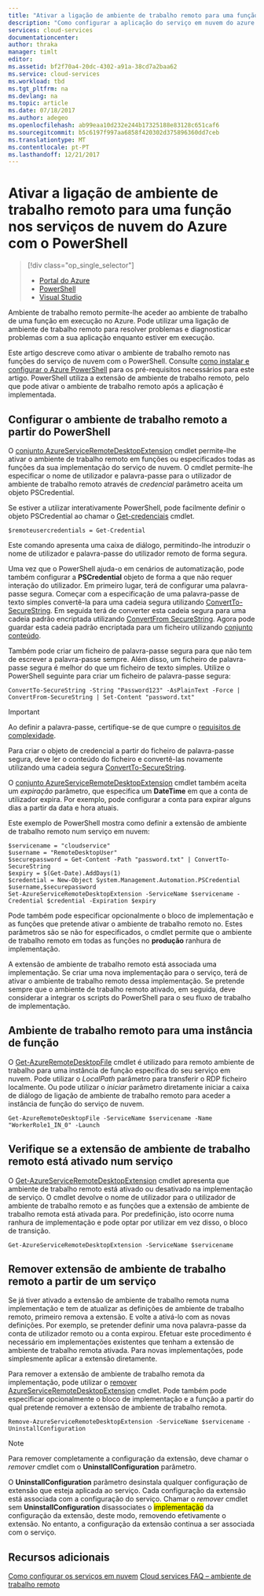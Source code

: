 ```yaml
---
title: "Ativar a ligação de ambiente de trabalho remoto para uma função nos serviços de nuvem do Azure com o PowerShell"
description: "Como configurar a aplicação do serviço em nuvem do azure através do PowerShell para permitir ligações de ambiente de trabalho remotas"
services: cloud-services
documentationcenter: 
author: thraka
manager: timlt
editor: 
ms.assetid: bf2f70a4-20dc-4302-a91a-38cd7a2baa62
ms.service: cloud-services
ms.workload: tbd
ms.tgt_pltfrm: na
ms.devlang: na
ms.topic: article
ms.date: 07/18/2017
ms.author: adegeo
ms.openlocfilehash: ab99eaa10d232e244b17325188e83128c651caf6
ms.sourcegitcommit: b5c6197f997aa6858f420302d375896360dd7ceb
ms.translationtype: MT
ms.contentlocale: pt-PT
ms.lasthandoff: 12/21/2017
---
```

# <a name="enable-remote-desktop-connection-for-a-role-in-azure-cloud-services-using-powershell"></a>Ativar a ligação de ambiente de trabalho remoto para uma função nos serviços de nuvem do Azure com o PowerShell
> [!div class="op_single_selector"]
> * [Portal do Azure](cloud-services-role-enable-remote-desktop-new-portal.md)
> * [PowerShell](cloud-services-role-enable-remote-desktop-powershell.md)
> * [Visual Studio](../vs-azure-tools-remote-desktop-roles.md)

Ambiente de trabalho remoto permite-lhe aceder ao ambiente de trabalho de uma função em execução no Azure. Pode utilizar uma ligação de ambiente de trabalho remoto para resolver problemas e diagnosticar problemas com a sua aplicação enquanto estiver em execução.

Este artigo descreve como ativar o ambiente de trabalho remoto nas funções do serviço de nuvem com o PowerShell. Consulte [como instalar e configurar o Azure PowerShell](/powershell/azure/overview) para os pré-requisitos necessários para este artigo. PowerShell utiliza a extensão de ambiente de trabalho remoto, pelo que pode ativar o ambiente de trabalho remoto após a aplicação é implementada.

## <a name="configure-remote-desktop-from-powershell"></a>Configurar o ambiente de trabalho remoto a partir do PowerShell
O [conjunto AzureServiceRemoteDesktopExtension](/powershell/module/azure/set-azureserviceremotedesktopextension?view=azuresmps-3.7.0) cmdlet permite-lhe ativar o ambiente de trabalho remoto em funções ou especificados todas as funções da sua implementação do serviço de nuvem. O cmdlet permite-lhe especificar o nome de utilizador e palavra-passe para o utilizador de ambiente de trabalho remoto através de *credencial* parâmetro aceita um objeto PSCredential.

Se estiver a utilizar interativamente PowerShell, pode facilmente definir o objeto PSCredential ao chamar o [Get-credenciais](https://technet.microsoft.com/library/hh849815.aspx) cmdlet.

```
$remoteusercredentials = Get-Credential
```

Este comando apresenta uma caixa de diálogo, permitindo-lhe introduzir o nome de utilizador e palavra-passe do utilizador remoto de forma segura.

Uma vez que o PowerShell ajuda-o em cenários de automatização, pode também configurar a **PSCredential** objeto de forma a que não requer interação do utilizador. Em primeiro lugar, terá de configurar uma palavra-passe segura. Começar com a especificação de uma palavra-passe de texto simples convertê-la para uma cadeia segura utilizando [ConvertTo-SecureString](https://technet.microsoft.com/library/hh849818.aspx). Em seguida terá de converter esta cadeia segura para uma cadeia padrão encriptada utilizando [ConvertFrom SecureString](https://technet.microsoft.com/library/hh849814.aspx). Agora pode guardar esta cadeia padrão encriptada para um ficheiro utilizando [conjunto conteúdo](https://technet.microsoft.com/library/ee176959.aspx).

Também pode criar um ficheiro de palavra-passe segura para que não tem de escrever a palavra-passe sempre. Além disso, um ficheiro de palavra-passe segura é melhor do que um ficheiro de texto simples. Utilize o PowerShell seguinte para criar um ficheiro de palavra-passe segura:

```
ConvertTo-SecureString -String "Password123" -AsPlainText -Force | ConvertFrom-SecureString | Set-Content "password.txt"
```

> [!IMPORTANT]
> Ao definir a palavra-passe, certifique-se de que cumpre o [requisitos de complexidade](https://technet.microsoft.com/library/cc786468.aspx).
>
>

Para criar o objeto de credencial a partir do ficheiro de palavra-passe segura, deve ler o conteúdo do ficheiro e convertê-las novamente utilizando uma cadeia segura [ConvertTo-SecureString](https://technet.microsoft.com/library/hh849818.aspx).

O [conjunto AzureServiceRemoteDesktopExtension](/powershell/module/azure/set-azureserviceremotedesktopextension?view=azuresmps-3.7.0) cmdlet também aceita um *expiração* parâmetro, que especifica um **DateTime** em que a conta de utilizador expira. Por exemplo, pode configurar a conta para expirar alguns dias a partir da data e hora atuais.

Este exemplo de PowerShell mostra como definir a extensão de ambiente de trabalho remoto num serviço em nuvem:

```
$servicename = "cloudservice"
$username = "RemoteDesktopUser"
$securepassword = Get-Content -Path "password.txt" | ConvertTo-SecureString
$expiry = $(Get-Date).AddDays(1)
$credential = New-Object System.Management.Automation.PSCredential $username,$securepassword
Set-AzureServiceRemoteDesktopExtension -ServiceName $servicename -Credential $credential -Expiration $expiry
```
Pode também pode especificar opcionalmente o bloco de implementação e as funções que pretende ativar o ambiente de trabalho remoto no. Estes parâmetros são se não for especificados, o cmdlet permite que o ambiente de trabalho remoto em todas as funções no **produção** ranhura de implementação.

A extensão de ambiente de trabalho remoto está associada uma implementação. Se criar uma nova implementação para o serviço, terá de ativar o ambiente de trabalho remoto dessa implementação. Se pretende sempre que o ambiente de trabalho remoto ativado, em seguida, deve considerar a integrar os scripts do PowerShell para o seu fluxo de trabalho de implementação.

## <a name="remote-desktop-into-a-role-instance"></a>Ambiente de trabalho remoto para uma instância de função
O [Get-AzureRemoteDesktopFile](/powershell/module/azure/get-azureremotedesktopfile?view=azuresmps-3.7.0) cmdlet é utilizado para remoto ambiente de trabalho para uma instância de função específica do seu serviço em nuvem. Pode utilizar o *LocalPath* parâmetro para transferir o RDP ficheiro localmente. Ou pode utilizar o *iniciar* parâmetro diretamente iniciar a caixa de diálogo de ligação de ambiente de trabalho remoto para aceder a instância de função do serviço de nuvem.

```
Get-AzureRemoteDesktopFile -ServiceName $servicename -Name "WorkerRole1_IN_0" -Launch
```


## <a name="check-if-remote-desktop-extension-is-enabled-on-a-service"></a>Verifique se a extensão de ambiente de trabalho remoto está ativado num serviço
O [Get-AzureServiceRemoteDesktopExtension](/powershell/module/azure/get-azureremotedesktopfile?view=azuresmps-3.7.0) cmdlet apresenta que ambiente de trabalho remoto está ativado ou desativado na implementação de serviço. O cmdlet devolve o nome de utilizador para o utilizador de ambiente de trabalho remoto e as funções que a extensão de ambiente de trabalho remota está ativada para. Por predefinição, isto ocorre numa ranhura de implementação e pode optar por utilizar em vez disso, o bloco de transição.

```
Get-AzureServiceRemoteDesktopExtension -ServiceName $servicename
```

## <a name="remove-remote-desktop-extension-from-a-service"></a>Remover extensão de ambiente de trabalho remoto a partir de um serviço
Se já tiver ativado a extensão de ambiente de trabalho remota numa implementação e tem de atualizar as definições de ambiente de trabalho remoto, primeiro remova a extensão. E volte a ativá-lo com as novas definições. Por exemplo, se pretender definir uma nova palavra-passe da conta de utilizador remoto ou a conta expirou. Efetuar este procedimento é necessário em implementações existentes que tenham a extensão de ambiente de trabalho remota ativada. Para novas implementações, pode simplesmente aplicar a extensão diretamente.

Para remover a extensão de ambiente de trabalho remota da implementação, pode utilizar o [remover AzureServiceRemoteDesktopExtension](/powershell/module/azure/remove-azureserviceremotedesktopextension?view=azuresmps-3.7.0) cmdlet. Pode também pode especificar opcionalmente o bloco de implementação e a função a partir do qual pretende remover a extensão de ambiente de trabalho remota.

```
Remove-AzureServiceRemoteDesktopExtension -ServiceName $servicename -UninstallConfiguration
```

> [!NOTE]
> Para remover completamente a configuração da extensão, deve chamar o *remover* cmdlet com o **UninstallConfiguration** parâmetro.
>
> O **UninstallConfiguration** parâmetro desinstala qualquer configuração de extensão que esteja aplicada ao serviço. Cada configuração da extensão está associada com a configuração do serviço. Chamar o *remover* cmdlet sem **UninstallConfiguration** disassociates o <mark>implementação</mark> da configuração da extensão, deste modo, removendo efetivamente o extensão. No entanto, a configuração da extensão continua a ser associada com o serviço.
>
>

## <a name="additional-resources"></a>Recursos adicionais

[Como configurar os serviços em nuvem](cloud-services-how-to-configure-portal.md)
[Cloud services FAQ – ambiente de trabalho remoto](cloud-services-faq.md)
